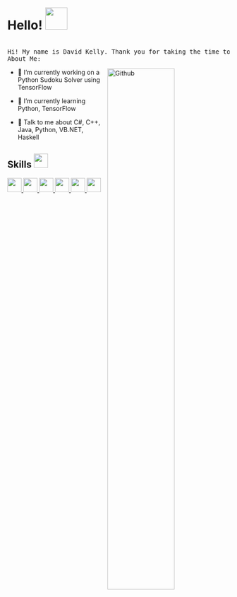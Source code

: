 <h1> Hello! <img src = "https://raw.githubusercontent.com/MartinHeinz/MartinHeinz/master/wave.gif" width = 50px> </h1>
<pre> 
Hi! My name is David Kelly. Thank you for taking the time to view my GitHub Profile!
About Me: 
</pre>

<img width="55%" align="right" alt="Github" src="https://raw.githubusercontent.com/onimur/.github/master/.resources/git-header.svg" />

- 🔭 I’m currently working on a Python Sudoku Solver using TensorFlow

- 🌱 I’m currently learning Python, TensorFlow 

- 💬 Talk to me about C#, C++, Java, Python, VB.NET, Haskell 

<h2> Skills <img src = "https://media2.giphy.com/media/QssGEmpkyEOhBCb7e1/giphy.gif?cid=ecf05e47a0n3gi1bfqntqmob8g9aid1oyj2wr3ds3mg700bl&rid=giphy.gif" width = 32px> </h2>
<a href= https://github.com/DavidJohnKelly?tab=repositories&q=&type=&language=c#&sort= > <img width ='32px' src ='https://raw.githubusercontent.com/rahulbanerjee26/githubAboutMeGenerator/main/icons/csharp.svg'> </a>
<a href= https://github.com/DavidJohnKelly?tab=repositories&q=&type=&language=python&sort= > <img width ='32px' src ='https://raw.githubusercontent.com/rahulbanerjee26/githubAboutMeGenerator/main/icons/python.svg'> </a>
<a href= https://github.com/DavidJohnKelly?tab=repositories&q=&type=&language=java&sort= > <img width ='32px' src ='https://raw.githubusercontent.com/rahulbanerjee26/githubAboutMeGenerator/main/icons/java.svg'> </a>
<a href= https://github.com/DavidJohnKelly?tab=repositories&q=&type=&language=cpp&sort= > <img width ='32px' src ='https://raw.githubusercontent.com/rahulbanerjee26/githubAboutMeGenerator/main/icons/cpp.svg'> </a>
<a href= https://github.com/DavidJohnKelly?tab=repositories&q=&type=&language=VB.NET&sort= > <img width ='32px' src ='https://upload.wikimedia.org/wikipedia/commons/4/40/VB.NET_Logo.svg'> </a>
<a href= https://github.com/DavidJohnKelly?tab=repositories&q=&type=&language=haskell&sort= > <img width ='32px' src ='https://raw.githubusercontent.com/rahulbanerjee26/githubAboutMeGenerator/main/icons/haskell.svg'> </a>






<!--
**DavidJohnKelly/DavidJohnKelly** is a ✨ _special_ ✨ repository because its `README.md` (this file) appears on your GitHub profile.

-->
